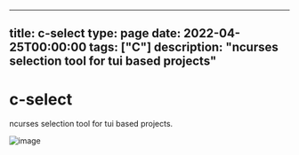 
---
title: c-select
type: page
date: 2022-04-25T00:00:00
tags: ["C"]
description: "ncurses selection tool for tui based projects"
---


# c-select
ncurses selection tool for tui based projects.

![image](https://user-images.githubusercontent.com/35516367/214741989-054b90d2-7209-48b4-9006-5741b56f8ee8.png)
